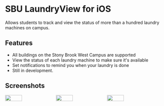 # SBU LaundryView for iOS
Allows students to track and view the status of more than a hundred laundry machines on campus.

## Features
- All buildings on the Stony Brook West Campus are supported
- View the status of each laundry machine to make sure it's available
- Set notifications to remind you when your laundry is done
- Still in development.

## Screenshots
<div style="display:flex;" >
    <img width="33%" src="https://i.imgur.com/26JHCMw.png">
    <img width="33%" src="https://i.imgur.com/nC87zDP.png">
    <img width="33%" src="https://i.imgur.com/4yUv8Sp.png">

</div>
